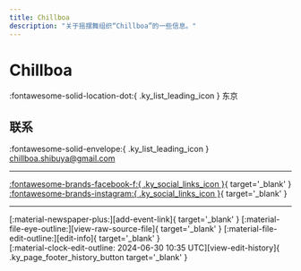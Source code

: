 ```yaml
---
title: Chillboa
description: "关于摇摆舞组织“Chillboa”的一些信息。"
---
```


# Chillboa

:fontawesome-solid-location-dot:{ .ky_list_leading_icon } 东京  


## 联系

:fontawesome-solid-envelope:{ .ky_list_leading_icon } <chillboa.shibuya@gmail.com>  

---

 [:fontawesome-brands-facebook-f:{ .ky_social_links_icon }](https://www.facebook.com/chillboa){ target='_blank' } [:fontawesome-brands-instagram:{ .ky_social_links_icon }](https://instagram.com/chillboa_shibuya){ target='_blank' }

---

<div class="ky_page_footer" markdown>
<div class="ky_page_footer_trailing" markdown="span">
[:material-newspaper-plus:][add-event-link]{ target='_blank' }
[:material-file-eye-outline:][view-raw-source-file]{ target='_blank' }
[:material-file-edit-outline:][edit-info]{ target='_blank' }
</div>
<div class="ky_page_footer_leading" markdown="span">
[:material-clock-edit-outline: 2024-06-30 10:35 UTC][view-edit-history]{ .ky_page_footer_history_button target='_blank' }
</div>
</div>

[add-event-link]: https://github.com/swingdance/events/issues/new?assignees=&labels=add+event&projects=&template=02-add_entity.yml&title=%5Bjp%5D%20%3CName%3E&region=jp&province=Tokyo&city=Tokyo&org_id=chillboa "添加活动"
[view-raw-source-file]: https://github.com/swingdance/orgs/blob/main/jp/chillboa.json "查看原始源文件"
[edit-info]: https://github.com/swingdance/orgs/issues/new?assignees=&labels=update+org&projects=&template=03-update_entity.yml&title=%5Bjp%5D%20Chillboa&region=jp&id=chillboa&name=Chillboa "编辑信息"

[view-edit-history]: https://github.com/swingdance/orgs/commits/main/jp/chillboa.json "查看编辑历史"
